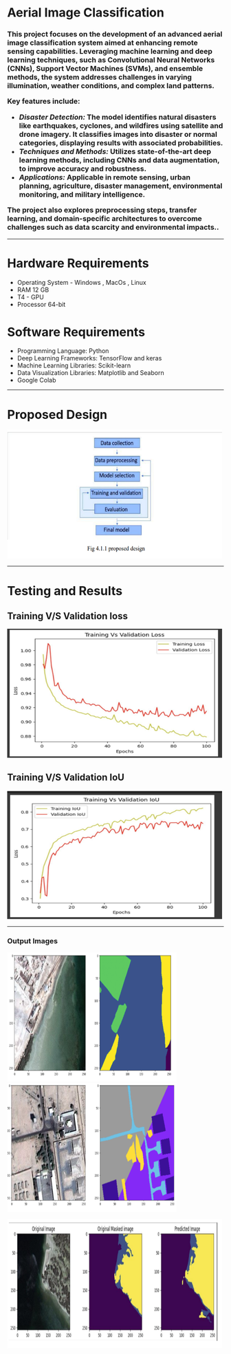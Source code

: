 <h1><strong>Aerial Image Classification</strong></h1>
<h3>This project focuses on the development of an advanced aerial image classification system aimed at enhancing remote sensing capabilities. Leveraging machine learning and deep learning techniques, such as Convolutional Neural Networks (CNNs), Support Vector Machines (SVMs), and ensemble methods, the system addresses challenges in varying illumination, weather conditions, and complex land patterns. 

Key features include:
- *Disaster Detection:* The model identifies natural disasters like earthquakes, cyclones, and wildfires using satellite and drone imagery. It classifies images into disaster or normal categories, displaying results with associated probabilities.
- *Techniques and Methods:* Utilizes state-of-the-art deep learning methods, including CNNs and data augmentation, to improve accuracy and robustness.
- *Applications:* Applicable in remote sensing, urban planning, agriculture, disaster management, environmental monitoring, and military intelligence.

The project also explores preprocessing steps, transfer learning, and domain-specific architectures to overcome challenges such as data scarcity and environmental impacts..</h3>
<hr>
<H1> Hardware Requirements</H1>
<ul>
  <li>
    Operating System - Windows , MacOs , Linux </li>
    <li> RAM 12 GB </li>
    <li>T4 - GPU</li>
    <li>Processor 64-bit</li>
  </li>
</ul>
<h1> Software Requirements</h1>
<ul>
  <li>
    Programming Language: Python </li>
<li>Deep Learning Frameworks: TensorFlow and keras</li>
<li>Machine Learning Libraries: Scikit-learn</li>
<li>Data Visualization Libraries: Matplotlib and Seaborn</li>
<li>Google Colab</li>
</ul>
<hr>
<h1>Proposed Design</h1>
<img src="pd.png" alt="Description of Image" width="500" height="300"> </img>

<hr>
<h1>Testing and Results</h1>
<h2>Training V/S Validation loss </h2>
<img src="graph1.png" alt="Description of Image" width="500" height="300"> </img>
<h2>Training V/S Validation IoU </h2>
<img src="graph2.png" alt="Description of Image" width="500" height="300"> </img>
<hr>
<h3>Output Images</h3>
<div class=image-container > 
<img src="body_description.png" alt="Description of Image" width="500" height="300"> </img>
<img src="body_description2.png" alt="Description of Image" width="500" height="300"> </img>
</div>

<style>
        .image-container {
            display: inline-block;
            margin-right: 80px; /* Adjust spacing between images as needed */
            padding-right:30px;    
        }
</style>

<img src="classified1.png" alt="Description of Image" width="500" height="300"> </img>
    
  



